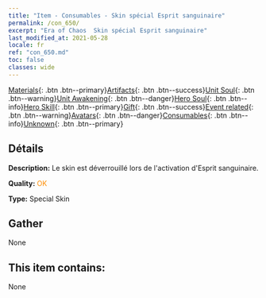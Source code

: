 ```yaml
---
title: "Item - Consumables - Skin spécial Esprit sanguinaire"
permalink: /con_650/
excerpt: "Era of Chaos  Skin spécial Esprit sanguinaire"
last_modified_at: 2021-05-28
locale: fr
ref: "con_650.md"
toc: false
classes: wide
---
```

 [Materials](/ItemsFR/){: .btn .btn--primary}[Artifacts](/ItemsFR/Artifacts/){: .btn .btn--success}[Unit Soul](/ItemsFR/UnitSoul/){: .btn .btn--warning}[Unit Awakening](/ItemsFR/UnitAwakening/){: .btn .btn--danger}[Hero Soul](/ItemsFR/HeroSoul/){: .btn .btn--info}[Hero Skill](/ItemsFR/HeroSkill/){: .btn .btn--primary}[Gift](/ItemsFR/Gift/){: .btn .btn--success}[Event related](/ItemsFR/Events/){: .btn .btn--warning}[Avatars](/ItemsFR/Avatars/){: .btn .btn--danger}[Consumables](/ItemsFR/Consumables/){: .btn .btn--info}[Unknown](/ItemsFR/Unknown/){: .btn .btn--primary}

## Détails
 **Description:** Le skin est déverrouillé lors de l'activation d'Esprit sanguinaire.

 **Quality:** <span style="color: #FF8C00">OK</span>

 **Type:** Special Skin

## Gather

  None

## This item contains:

  None

